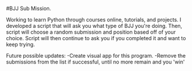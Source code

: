 #BJJ Sub Mission.

Working to learn Python through courses online, tutorials, and projects.
I developed a script that will ask you what type of BJJ you're doing.
Then, script will choose a random submission and position based off of your choice.
Script will then continue to ask you if you completed it and want to keep trying. 

Future possible updates: 
-Create visual app for this program.
-Remove the submissions from the list if successful, until no more remain and you 'win'
